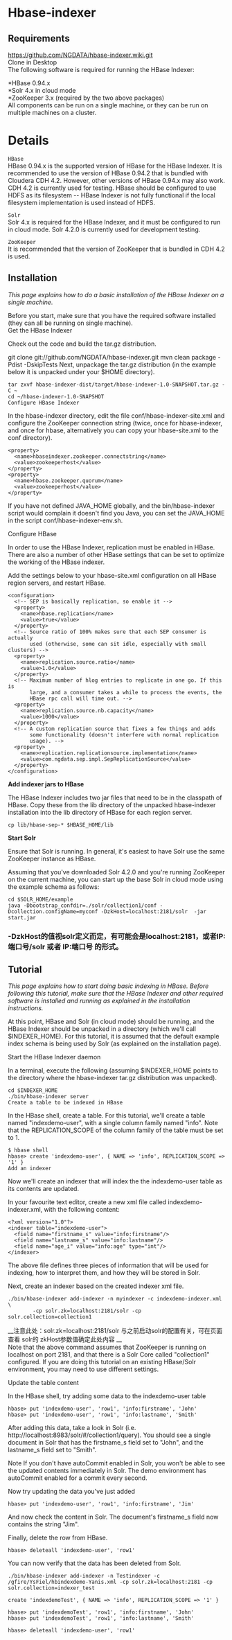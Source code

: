 Hbase-indexer
============
Requirements
------------

https://github.com/NGDATA/hbase-indexer.wiki.git<br>
Clone in Desktop<br>
The following software is required for running the HBase Indexer:

*HBase 0.94.x<br>
*Solr 4.x in cloud mode<br>
*ZooKeeper 3.x (required by the two above packages)<br>
All components can be run on a single machine, or they can be run on multiple machines on a cluster.

# Details
`HBase`<br>
  HBase 0.94.x is the supported version of HBase for the HBase Indexer. It is recommended to use the version of HBase 0.94.2 that is bundled with Cloudera CDH 4.2. However, other versions of HBase 0.94.x may also work. CDH 4.2 is currently used for testing.
HBase should be configured to use HDFS as its filesystem -- HBase Indexer is not fully functional if the local filesystem implementation is used instead of HDFS.

`Solr`<br>
  Solr 4.x is required for the HBase Indexer, and it must be configured to run in cloud mode. Solr 4.2.0 is currently used for development testing.

`ZooKeeper`<br>
  It is recommended that the version of ZooKeeper that is bundled in CDH 4.2 is used.

Installation
------------

_This page explains how to do a basic installation of the HBase Indexer on a single machine._<br>

Before you start, make sure that you have the required software installed (they can all be running on single machine).<br>
Get the HBase Indexer

Check out the code and build the tar.gz distribution.

git clone git://github.com/NGDATA/hbase-indexer.git
mvn clean package -Pdist -DskipTests
Next, unpackage the tar.gz distribution (in the example below it is unpacked under your $HOME directory).

```
tar zxvf hbase-indexer-dist/target/hbase-indexer-1.0-SNAPSHOT.tar.gz -C ~
cd ~/hbase-indexer-1.0-SNAPSHOT
Configure HBase Indexer
```

In the hbase-indexer directory, edit the file conf/hbase-indexer-site.xml and configure the ZooKeeper connection string (twice, once for hbase-indexer, and once for hbase, alternatively you can copy your hbase-site.xml to the conf directory).
> 
```
<property>
  <name>hbaseindexer.zookeeper.connectstring</name>
  <value>zookeeperhost</value>
</property>
<property>
  <name>hbase.zookeeper.quorum</name>
  <value>zookeeperhost</value>
</property>
```
If you have not defined JAVA_HOME globally, and the bin/hbase-indexer script would complain it doesn't find you Java, you can set the JAVA_HOME in the script conf/hbase-indexer-env.sh.

Configure HBase

In order to use the HBase Indexer, replication must be enabled in HBase. There are also a number of other HBase settings that can be set to optimize the working of the HBase indexer.

Add the settings below to your hbase-site.xml configuration on all HBase region servers, and restart HBase.

```
<configuration>
  <!-- SEP is basically replication, so enable it -->
  <property>
    <name>hbase.replication</name>
    <value>true</value>
  </property>
  <!-- Source ratio of 100% makes sure that each SEP consumer is actually
       used (otherwise, some can sit idle, especially with small clusters) -->
  <property>
    <name>replication.source.ratio</name>
    <value>1.0</value>
  </property>
  <!-- Maximum number of hlog entries to replicate in one go. If this is
       large, and a consumer takes a while to process the events, the
       HBase rpc call will time out. -->
  <property>
    <name>replication.source.nb.capacity</name>
    <value>1000</value>
  </property>
  <!-- A custom replication source that fixes a few things and adds
       some functionality (doesn't interfere with normal replication
       usage). -->
  <property>
    <name>replication.replicationsource.implementation</name>
    <value>com.ngdata.sep.impl.SepReplicationSource</value>
  </property>
</configuration>
```
__Add indexer jars to HBase__

The HBase Indexer includes two jar files that need to be in the classpath of HBase. Copy these from the lib directory of the unpacked hbase-indexer installation into the lib directory of HBase for each region server.
> 
```
cp lib/hbase-sep-* $HBASE_HOME/lib
```
__Start Solr__

Ensure that Solr is running. In general, it's easiest to have Solr use the same ZooKeeper instance as HBase.

Assuming that you've downloaded Solr 4.2.0 and you're running ZooKeeper on the current machine, you can start up the base Solr in cloud mode using the example schema as follows:
> 
```
cd $SOLR_HOME/example
java -Dbootstrap_confdir=./solr/collection1/conf -Dcollection.configName=myconf -DzkHost=localhost:2181/solr  -jar start.jar
```
### -DzkHost的值视solr定义而定，有可能会是localhost:2181，或者IP:端口号/solr 或者 IP:端口号 的形式。

Tutorial
--------

_This page explains how to start doing basic indexing in HBase. Before following this tutorial, make sure that the HBase Indexer and other required software is installed and running as explained in the installation instructions._

At this point, HBase and Solr (in cloud mode) should be running, and the HBase Indexer should be unpacked in a directory (which we'll call $INDEXER_HOME). For this tutorial, it is assumed that the default example index schema is being used by Solr (as explained on the installation page).

Start the HBase Indexer daemon

In a terminal, execute the following (assuming $INDEXER_HOME points to the directory where the hbase-indexer tar.gz distribution was unpacked).
> 
```
cd $INDEXER_HOME
./bin/hbase-indexer server
Create a table to be indexed in HBase
```

In the HBase shell, create a table. For this tutorial, we'll create a table named "indexdemo-user", with a single column family named "info". Note that the REPLICATION_SCOPE of the column family of the table must be set to 1.

```
$ hbase shell
hbase> create 'indexdemo-user', { NAME => 'info', REPLICATION_SCOPE => '1' }
Add an indexer
```

Now we'll create an indexer that will index the the indexdemo-user table as its contents are updated.

In your favourite text editor, create a new xml file called indexdemo-indexer.xml, with the following content:

```
<?xml version="1.0"?>
<indexer table="indexdemo-user">
  <field name="firstname_s" value="info:firstname"/>
  <field name="lastname_s" value="info:lastname"/>
  <field name="age_i" value="info:age" type="int"/>
</indexer>
```

The above file defines three pieces of information that will be used for indexing, how to interpret them, and how they will be stored in Solr.

Next, create an indexer based on the created indexer xml file.
```
./bin/hbase-indexer add-indexer -n myindexer -c indexdemo-indexer.xml \
        -cp solr.zk=localhost:2181/solr -cp solr.collection=collection1
```
__注意此处：solr.zk=localhost:2181/solr 与之前启动solr的配置有关，可在页面查看 solr的 zkHost参数值确定此处内容 __<br>
Note that the above command assumes that ZooKeeper is running on localhost on port 2181, and that there is a Solr Core called "collection1" configured. If you are doing this tutorial on an existing HBase/Solr environment, you may need to use different settings.

Update the table content

In the HBase shell, try adding some data to the indexdemo-user table

```
hbase> put 'indexdemo-user', 'row1', 'info:firstname', 'John'
hbase> put 'indexdemo-user', 'row1', 'info:lastname', 'Smith'
```
After adding this data, take a look in Solr (i.e. http://localhost:8983/solr/#/collection1/query). You should see a single document in Solr that has the firstname_s field set to "John", and the lastname_s field set to "Smith".

Note If you don't have autoCommit enabled in Solr, you won't be able to see the updated contents immediately in Solr. The demo environment has autoCommit enabled for a commit every second.

Now try updating the data you've just added
```
hbase> put 'indexdemo-user', 'row1', 'info:firstname', 'Jim'
```
And now check the content in Solr. The document's firstname_s field now contains the string "Jim".

Finally, delete the row from HBase.
> 
```
hbase> deleteall 'indexdemo-user', 'row1'
```
You can now verify that the data has been deleted from Solr.
> 
```
./bin/hbase-indexer add-indexer -n Testindexer -c /gfire/YsFiel/hbindexdemo-Yanis.xml -cp solr.zk=localhost:2181 -cp solr.collection=indexer_test

create 'indexdemoTest', { NAME => 'info', REPLICATION_SCOPE => '1' }

hbase> put 'indexdemoTest', 'row1', 'info:firstname', 'John'
hbase> put 'indexdemoTest', 'row1', 'info:lastname', 'Smith'

hbase> deleteall 'indexdemo-user', 'row1'
```

